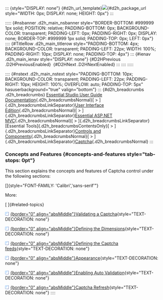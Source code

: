 ::: {style="DISPLAY: none"}
[](ms-xhelp:///?Id=d2h_url_template){#d2h_url_template}![](!package_url!){#d2h_package_url style="WIDTH: 0px; DISPLAY: none; HEIGHT: 0px"}
:::

::::: {#nsbanner .d2h_main_nsbanner style="BORDER-BOTTOM: #999999 1px solid; POSITION: relative; PADDING-BOTTOM: 0px; BACKGROUND-COLOR: transparent; PADDING-LEFT: 0px; PADDING-RIGHT: 0px; DISPLAY: none; BORDER-TOP: #999999 1px solid; PADDING-TOP: 0px; LEFT: 0px"}
:::: {#TitleRow .d2h_main_titlerow style="PADDING-BOTTOM: 4px; BACKGROUND-COLOR: transparent; PADDING-LEFT: 22px; WIDTH: 100%; PADDING-RIGHT: 10px; DISPLAY: none; PADDING-TOP: 4px"}
::: {#ienav .d2h_main_ienav style="DISPLAY: none"}
[](ms-xhelp:///?Id=ddd2c886-501c-4aae-a822-3ad8b99d5bad){#D2HPrevious .D2HPreviousEnabled}  [](ms-xhelp:///?Id=e056d763-792d-4827-a0f0-5db760516c25){#D2HNext .D2HNextEnabled}
:::
::::
:::::

:::: {#nstext .d2h_main_nstext style="PADDING-BOTTOM: 10px; BACKGROUND-COLOR: transparent; PADDING-LEFT: 22px; PADDING-RIGHT: 10px; HEIGHT: 100%; OVERFLOW: auto; PADDING-TOP: 5px" hasuserbackground="true" valign="bottom"}
::: {#d2h_breadcrumbs .d2h_breadcrumbs}
[Essential Studio User Guide Documentation](ms-xhelp:///?Id=12457748-09e3-4d74-a240-8e049cedf030){.d2h_breadcrumbsNormal}[ \> ]{.d2h_breadcrumbsLinkSeparator}[User Interface Edition](ms-xhelp:///?Id=c29296b7-531c-413b-a0ec-488ca1f7f669){.d2h_breadcrumbsNormal}[ \> ]{.d2h_breadcrumbsLinkSeparator}[Essential ASP.NET MVC](ms-xhelp:///?Id=4b14e7d1-65c4-4f67-b1aa-2c37709905a5){.d2h_breadcrumbsNormal}[ \> ]{.d2h_breadcrumbsLinkSeparator}[Essential Tools]{.d2h_breadcrumbsContentsOnly}[ \> ]{.d2h_breadcrumbsLinkSeparator}[Controls and Components](ms-xhelp:///?Id=f0af2fff-6f00-4ca4-85a6-54e41ac5dc96){.d2h_breadcrumbsNormal}[ \> ]{.d2h_breadcrumbsLinkSeparator}[Captcha](ms-xhelp:///?Id=edf2d248-b028-48ce-af40-2f06fc8ae0f4){.d2h_breadcrumbsNormal}
:::

### Concepts and Features {#concepts-and-features style="tab-stops: 0pt"}

This section explains the concepts and features of Captcha control under the following sections:

[]{style="FONT-FAMILY: 'Calibri','sans-serif'"} 

More:

[ ]{#related-topics}

[![](button.gif){border="0" align="absMiddle"}Validating a Captcha](ms-xhelp:///?Id=2ccc8ad1-5f19-43d4-93eb-73aff090133e){style="TEXT-DECORATION: none"}

[![](button.gif){border="0" align="absMiddle"}Defining the Dimensions](ms-xhelp:///?Id=e8d4d13c-6fd1-49c6-98a4-4e7f24858513){style="TEXT-DECORATION: none"}

[![](button.gif){border="0" align="absMiddle"}Defining the Captcha feeds](ms-xhelp:///?Id=e48f41e0-3e4e-458b-84c8-645afe675503){style="TEXT-DECORATION: none"}

[![](button.gif){border="0" align="absMiddle"}Appearance](ms-xhelp:///?Id=94ce5e2a-8ad7-48fe-89c7-c3fd0b18e76e){style="TEXT-DECORATION: none"}

[![](button.gif){border="0" align="absMiddle"}Enabling Auto Validation](ms-xhelp:///?Id=aa2c547b-5cdc-4d9e-855f-57fda5175e80){style="TEXT-DECORATION: none"}

[![](button.gif){border="0" align="absMiddle"}Captcha Refresh](ms-xhelp:///?Id=59b99d4b-0cae-43cf-9a02-8fc6186c7794){style="TEXT-DECORATION: none"}
::::
